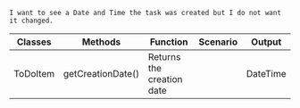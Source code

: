 ```
I want to see a Date and Time the task was created but I do not want it changed.   
```
| Classes  | Methods           | Function                  | Scenario | Output   |
|----------|-------------------|---------------------------|----------|----------|
| ToDoItem | getCreationDate() | Returns the creation date |          | DateTime |
